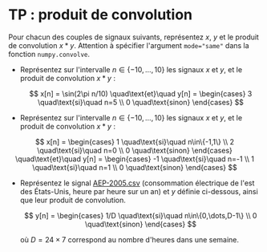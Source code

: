 # TP : produit de convolution

Pour chacun des couples de signaux suivants, représentez $x$, $y$ et le produit de convolution $x*y$.
Attention à spécifier l'argument `mode="same"` dans la fonction `numpy.convolve`.

* Représentez sur l'intervalle $n \in \{-10,\dots,10\}$ les signaux $x$ et $y$, et le produit de convolution $x*y$ :

  $$
    x[n] = \sin(2\pi n/10)
    \quad\text{et}\quad
    y[n] =
    \begin{cases}
      3 \quad\text{si}\quad n=5 \\
      0 \quad\text{sinon}
    \end{cases}
   $$

* Représentez sur l'intervalle $n \in \{-10,\dots,10\}$ les signaux $x$ et $y$, et le produit de convolution $x*y$ :

$$
    x[n] =
    \begin{cases}
      1 \quad\text{si}\quad n\in\{-1,1\} \\
      2 \quad\text{si}\quad n=0 \\
      0 \quad\text{sinon}
    \end{cases}
    \quad\text{et}\quad
    y[n] =
    \begin{cases}
      -1 \quad\text{si}\quad n=-1 \\
      1 \quad\text{si}\quad n=1 \\
      0 \quad\text{sinon}
    \end{cases}
 $$

* Représentez le signal [AEP-2005.csv](https://vincmazet.github.io/signal1/_static/files/AEP-2005.csv)
  (consommation électrique de l'est des États-Unis, heure par heure sur un an) et $y$ définie ci-dessous, ainsi que leur produit de convolution.

  $$
    y[n] =
    \begin{cases}
      1/D \quad\text{si}\quad n\in\{0,\dots,D-1\} \\
      0 \quad\text{sinon}
    \end{cases}
  $$
  
  où $D=24 \times 7$ correspond au nombre d'heures dans une semaine.